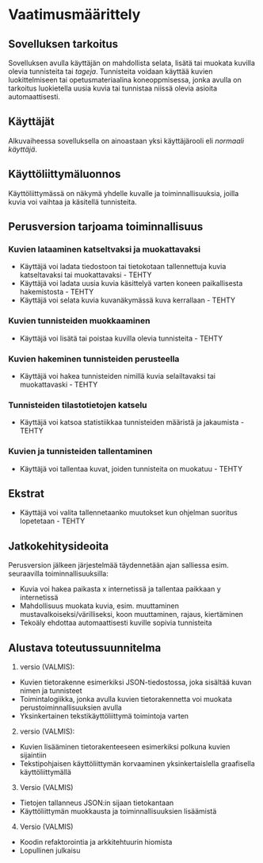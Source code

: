 # Vaatimusmäärittely

## Sovelluksen tarkoitus

Sovelluksen avulla käyttäjän on mahdollista selata, lisätä tai muokata kuvilla olevia tunnisteita tai _tageja_. Tunnisteita voidaan käyttää kuvien luokittelmiseen tai opetusmateriaalina koneoppmisessa, jonka avulla on tarkoitus luokietella uusia kuvia tai tunnistaa niissä olevia asioita automaattisesti.

## Käyttäjät

Alkuvaiheessa sovelluksella on ainoastaan yksi käyttäjärooli eli _normaali käyttäjä_. 

## Käyttöliittymäluonnos

Käyttöliittymässä on näkymä yhdelle kuvalle ja toiminnallisuuksia, joilla kuvia voi vaihtaa ja käsitellä tunnisteita.

## Perusversion tarjoama toiminnallisuus

### Kuvien lataaminen katseltvaksi ja muokattavaksi
- Käyttäjä voi ladata tiedostoon tai tietokotaan tallennettuja kuvia katseltavaksi tai muokattavaksi - TEHTY
- Käyttäjä voi ladata uusia kuvia käsittelyä varten koneen paikallisesta hakemistosta - TEHTY
- Käyttäjä voi selata kuvia kuvanäkymässä kuva kerrallaan - TEHTY

### Kuvien tunnisteiden muokkaaminen
- Käyttäjä voi lisätä tai poistaa kuvilla olevia tunnisteita - TEHTY

### Kuvien hakeminen tunnisteiden perusteella
- Käyttäjä voi hakea tunnisteiden nimillä kuvia selailtavaksi tai muokattavaski - TEHTY

### Tunnisteiden tilastotietojen katselu
- Käyttäjä voi katsoa statistiikkaa tunnisteiden määristä ja jakaumista - TEHTY

### Kuvien ja tunnisteiden tallentaminen
- Käyttäjä voi tallentaa kuvat, joiden tunnisteita on muokatuu - TEHTY

## Ekstrat
- Käyttäjä voi valita tallennetaanko muutokset kun ohjelman suoritus lopetetaan - TEHTY

## Jatkokehitysideoita

Perusversion jälkeen järjestelmää täydennetään ajan salliessa esim. seuraavilla toiminnallisuuksilla:

- Kuvia voi hakea paikasta x internetissä ja tallentaa paikkaan y internetissä
- Mahdollisuus muokata kuvia, esim. muuttaminen mustavalkoiseksi/värilliseksi, koon muuttaminen, rajaus, kiertäminen
- Tekoäly ehdottaa automaattisesti kuville sopivia tunnisteita

## Alustava toteutussuunnitelma
1. versio (VALMIS):
- Kuvien tietorakenne esimerkiksi JSON-tiedostossa, joka sisältää kuvan nimen ja tunnisteet
- Toimintalogiikka, jonka avulla kuvien tietorakennetta voi muokata perustoiminnallisuuksien avulla
- Yksinkertainen tekstikäyttöliittymä toimintoja varten
2. versio (VALMIS): 
- Kuvien lisääminen tietorakenteeseen esimerkiksi polkuna kuvien sijaintiin
- Tekstipohjaisen käyttöliittymän korvaaminen yksinkertaislella graafisella käyttöliittymällä
3. Versio (VALMIS)
- Tietojen tallanneus JSON:in sijaan tietokantaan
- Käyttöliittymän muokkausta ja toiminnallisuuksien lisäämistä
4. Versio (VALMIS)
- Koodin refaktorointia ja arkkitehtuurin hiomista
- Lopullinen julkaisu  
